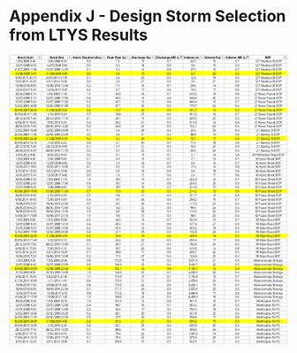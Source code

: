# Appendix J - Design Storm Selection from LTYS Results

<p align="left">
  <img src="https://github.com/hrlewis1974/ww_modelling_spec/blob/f3dde5fbe0506867fccf65e71e9f3a133e7d3dfd/images/design_storm_selection.png" width=800 />
</p>